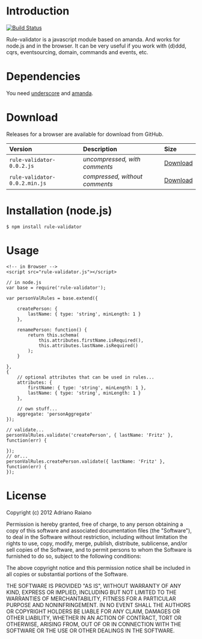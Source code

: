 # Introduction

[![Build Status](https://secure.travis-ci.org/adrai/rule-validator.png)](http://travis-ci.org/adrai/rule-validator)

Rule-validator is a javascript module based on amanda. And works for node.js and in the browser.
It can be very useful if you work with (d)ddd, cqrs, eventsourcing, domain, commands and events, etc.

# Dependencies
You need [underscore](http://documentcloud.github.com/underscore/) and [amanda](https://github.com/Baggz/Amanda/).

# Download
Releases for a browser are available for download from GitHub.

| **Version** | **Description** | **Size** |
|:------------|:----------------|:---------|
| `rule-validator-0.0.2.js` | *uncompressed, with comments* | [Download](https://raw.github.com/adrai/rule-validator/master/rule-validator-0.0.2.js) |
| `rule-validator-0.0.2.min.js` | *compressed, without comments* | [Download](https://raw.github.com/adrai/rule-validator/master/rule-validator-0.0.2.min.js) |

# Installation (node.js)

    $ npm install rule-validator

# Usage

    <!-- in Browser -->
    <script src="rule-validator.js"></script>

    // in node.js
    var base = require('rule-validator');

	var personValRules = base.extend({

        createPerson: {
            lastName: { type: 'string', minLength: 1 }
        },

        renamePerson: function() {
            return this.schema(
                this.attributes.firstName.isRequired(),
                this.attributes.lastName.isRequired()
            );
        }

    },
    {
        // optional attributes that can be used in rules...
        attributes: {
            firstName: { type: 'string', minLength: 1 },
            lastName: { type: 'string', minLength: 1 }
        },

        // own stuff...
        aggregate: 'personAggregate'
    });

    // validate...
    personValRules.validate('createPerson', { lastName: 'Fritz' }, function(err) {
        
    });
    // or...
    personValRules.createPerson.validate({ lastName: 'Fritz' }, function(err) {
    });


# License

Copyright (c) 2012 Adriano Raiano

Permission is hereby granted, free of charge, to any person obtaining a copy
of this software and associated documentation files (the "Software"), to deal
in the Software without restriction, including without limitation the rights
to use, copy, modify, merge, publish, distribute, sublicense, and/or sell
copies of the Software, and to permit persons to whom the Software is
furnished to do so, subject to the following conditions:

The above copyright notice and this permission notice shall be included in
all copies or substantial portions of the Software.

THE SOFTWARE IS PROVIDED "AS IS", WITHOUT WARRANTY OF ANY KIND, EXPRESS OR
IMPLIED, INCLUDING BUT NOT LIMITED TO THE WARRANTIES OF MERCHANTABILITY,
FITNESS FOR A PARTICULAR PURPOSE AND NONINFRINGEMENT. IN NO EVENT SHALL THE
AUTHORS OR COPYRIGHT HOLDERS BE LIABLE FOR ANY CLAIM, DAMAGES OR OTHER
LIABILITY, WHETHER IN AN ACTION OF CONTRACT, TORT OR OTHERWISE, ARISING FROM,
OUT OF OR IN CONNECTION WITH THE SOFTWARE OR THE USE OR OTHER DEALINGS IN
THE SOFTWARE.